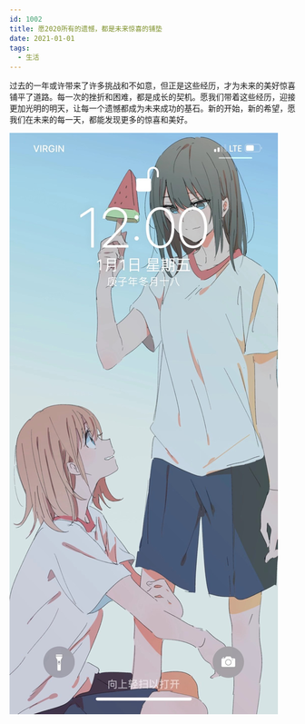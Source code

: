 ```yaml
---
id: 1002
title: 愿2020所有的遗憾，都是未来惊喜的铺垫
date: 2021-01-01
tags: 
  - 生活
---
```


过去的一年或许带来了许多挑战和不如意，但正是这些经历，才为未来的美好惊喜铺平了道路。每一次的挫折和困难，都是成长的契机。愿我们带着这些经历，迎接更加光明的明天，让每一个遗憾都成为未来成功的基石。新的开始，新的希望，愿我们在未来的每一天，都能发现更多的惊喜和美好。

![2021元旦锁屏截图](./blogImg/2021元旦锁屏截图.jpg)